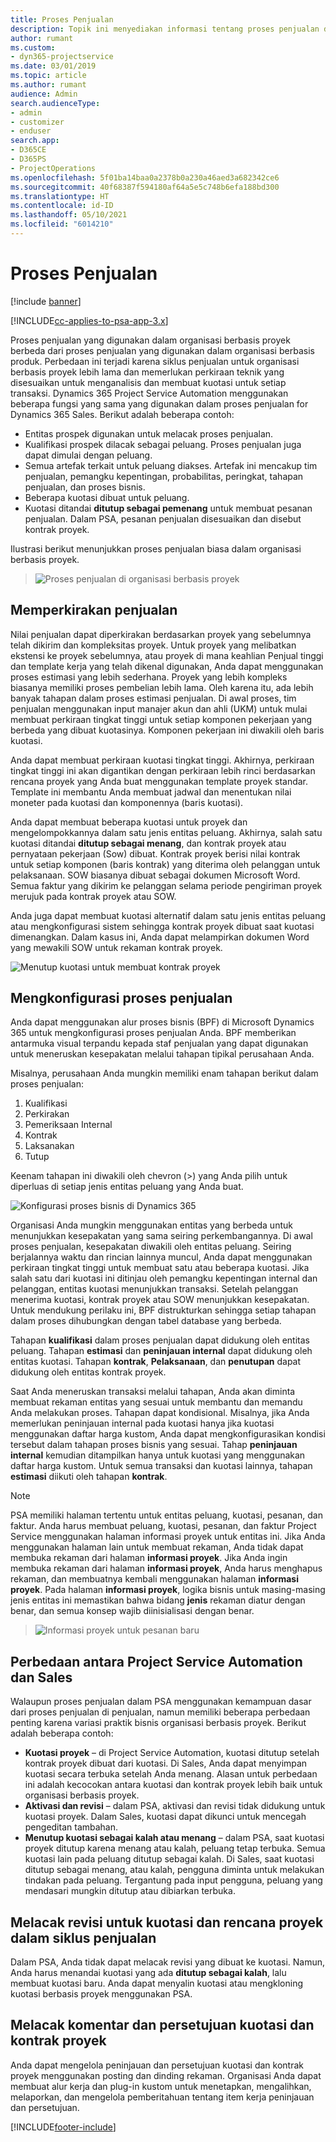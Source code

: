 ```yaml
---
title: Proses Penjualan
description: Topik ini menyediakan informasi tentang proses penjualan dasar.
author: rumant
ms.custom:
- dyn365-projectservice
ms.date: 03/01/2019
ms.topic: article
ms.author: rumant
audience: Admin
search.audienceType:
- admin
- customizer
- enduser
search.app:
- D365CE
- D365PS
- ProjectOperations
ms.openlocfilehash: 5f01ba14baa0a2378b0a230a46aed3a682342ce6
ms.sourcegitcommit: 40f68387f594180af64a5e5c748b6efa188bd300
ms.translationtype: HT
ms.contentlocale: id-ID
ms.lasthandoff: 05/10/2021
ms.locfileid: "6014210"
---
```

# <a name="sales-processes"></a>Proses Penjualan

[!include [banner](../includes/psa-now-project-operations.md)]

[!INCLUDE[cc-applies-to-psa-app-3.x](../includes/cc-applies-to-psa-app-3x.md)]

Proses penjualan yang digunakan dalam organisasi berbasis proyek berbeda dari proses penjualan yang digunakan dalam organisasi berbasis produk. Perbedaan ini terjadi karena siklus penjualan untuk organisasi berbasis proyek lebih lama dan memerlukan perkiraan teknik yang disesuaikan untuk menganalisis dan membuat kuotasi untuk setiap transaksi. Dynamics 365 Project Service Automation menggunakan beberapa fungsi yang sama yang digunakan dalam proses penjualan for Dynamics 365 Sales. Berikut adalah beberapa contoh:

- Entitas prospek digunakan untuk melacak proses penjualan.
- Kualifikasi prospek dilacak sebagai peluang. Proses penjualan juga dapat dimulai dengan peluang.
- Semua artefak terkait untuk peluang diakses. Artefak ini mencakup tim penjualan, pemangku kepentingan, probabilitas, peringkat, tahapan penjualan, dan proses bisnis.
- Beberapa kuotasi dibuat untuk peluang.
- Kuotasi ditandai **ditutup sebagai pemenang** untuk membuat pesanan penjualan. Dalam PSA, pesanan penjualan disesuaikan dan disebut kontrak proyek.

Ilustrasi berikut menunjukkan proses penjualan biasa dalam organisasi berbasis proyek.

> ![Proses penjualan di organisasi berbasis proyek](media/basic-guide-1.png)

## <a name="estimating-a-sale"></a>Memperkirakan penjualan
Nilai penjualan dapat diperkirakan berdasarkan proyek yang sebelumnya telah dikirim dan kompleksitas proyek. Untuk proyek yang melibatkan ekstensi ke proyek sebelumnya, atau proyek di mana keahlian Penjual tinggi dan template kerja yang telah dikenal digunakan, Anda dapat menggunakan proses estimasi yang lebih sederhana. Proyek yang lebih kompleks biasanya memiliki proses pembelian lebih lama. Oleh karena itu, ada lebih banyak tahapan dalam proses estimasi penjualan. Di awal proses, tim penjualan menggunakan input manajer akun dan ahli (UKM) untuk mulai membuat perkiraan tingkat tinggi untuk setiap komponen pekerjaan yang berbeda yang dibuat kuotasinya. Komponen pekerjaan ini diwakili oleh baris kuotasi. 

Anda dapat membuat perkiraan kuotasi tingkat tinggi. Akhirnya, perkiraan tingkat tinggi ini akan digantikan dengan perkiraan lebih rinci berdasarkan rencana proyek yang Anda buat menggunakan template proyek standar. Template ini membantu Anda membuat jadwal dan menentukan nilai moneter pada kuotasi dan komponennya (baris kuotasi). 

Anda dapat membuat beberapa kuotasi untuk proyek dan mengelompokkannya dalam satu jenis entitas peluang. Akhirnya, salah satu kuotasi ditandai **ditutup sebagai menang**, dan kontrak proyek atau pernyataan pekerjaan (Sow) dibuat. Kontrak proyek berisi nilai kontrak untuk setiap komponen (baris kontrak) yang diterima oleh pelanggan untuk pelaksanaan. SOW biasanya dibuat sebagai dokumen Microsoft Word. Semua faktur yang dikirim ke pelanggan selama periode pengiriman proyek merujuk pada kontrak proyek atau SOW.

Anda juga dapat membuat kuotasi alternatif dalam satu jenis entitas peluang atau mengkonfigurasi sistem sehingga kontrak proyek dibuat saat kuotasi dimenangkan. Dalam kasus ini, Anda dapat melampirkan dokumen Word yang mewakili SOW untuk rekaman kontrak proyek.

![Menutup kuotasi untuk membuat kontrak proyek](media/basic-guide-2.png)

## <a name="configuring-the-sales-process"></a>Mengkonfigurasi proses penjualan
Anda dapat menggunakan alur proses bisnis (BPF) di Microsoft Dynamics 365 untuk mengkonfigurasi proses penjualan Anda. BPF memberikan antarmuka visual terpandu kepada staf penjualan yang dapat digunakan untuk meneruskan kesepakatan melalui tahapan tipikal perusahaan Anda.

Misalnya, perusahaan Anda mungkin memiliki enam tahapan berikut dalam proses penjualan:

1. Kualifikasi
2. Perkirakan
3. Pemeriksaan Internal
4. Kontrak
5. Laksanakan
6. Tutup

Keenam tahapan ini diwakili oleh chevron (\>) yang Anda pilih untuk diperluas di setiap jenis entitas peluang yang Anda buat.

![Konfigurasi proses bisnis di Dynamics 365](media/basic-guide-3.png)
 
Organisasi Anda mungkin menggunakan entitas yang berbeda untuk menunjukkan kesepakatan yang sama seiring perkembangannya. Di awal proses penjualan, kesepakatan diwakili oleh entitas peluang. Seiring berjalannya waktu dan rincian lainnya muncul, Anda dapat menggunakan perkiraan tingkat tinggi untuk membuat satu atau beberapa kuotasi. Jika salah satu dari kuotasi ini ditinjau oleh pemangku kepentingan internal dan pelanggan, entitas kuotasi menunjukkan transaksi. Setelah pelanggan menerima kuotasi, kontrak proyek atau SOW menunjukkan kesepakatan. Untuk mendukung perilaku ini, BPF distrukturkan sehingga setiap tahapan dalam proses dihubungkan dengan tabel database yang berbeda.

Tahapan **kualifikasi** dalam proses penjualan dapat didukung oleh entitas peluang. Tahapan **estimasi** dan **peninjauan internal** dapat didukung oleh entitas kuotasi. Tahapan **kontrak**, **Pelaksanaan**, dan **penutupan** dapat didukung oleh entitas kontrak proyek.

Saat Anda meneruskan transaksi melalui tahapan, Anda akan diminta membuat rekaman entitas yang sesuai untuk membantu dan memandu Anda melakukan proses. Tahapan dapat kondisional. Misalnya, jika Anda memerlukan peninjauan internal pada kuotasi hanya jika kuotasi menggunakan daftar harga kustom, Anda dapat mengkonfigurasikan kondisi tersebut dalam tahapan proses bisnis yang sesuai. Tahap **peninjauan internal** kemudian ditampilkan hanya untuk kuotasi yang menggunakan daftar harga kustom. Untuk semua transaksi dan kuotasi lainnya, tahapan **estimasi** diikuti oleh tahapan **kontrak**.

> [!NOTE]
> PSA memiliki halaman tertentu untuk entitas peluang, kuotasi, pesanan, dan faktur. Anda harus membuat peluang, kuotasi, pesanan, dan faktur Project Service menggunakan halaman informasi proyek untuk entitas ini. Jika Anda menggunakan halaman lain untuk membuat rekaman, Anda tidak dapat membuka rekaman dari halaman **informasi proyek**. Jika Anda ingin membuka rekaman dari halaman **informasi proyek**, Anda harus menghapus rekaman, dan membuatnya kembali menggunakan halaman **informasi proyek**. Pada halaman **informasi proyek**, logika bisnis untuk masing-masing jenis entitas ini memastikan bahwa bidang **jenis** rekaman diatur dengan benar, dan semua konsep wajib diinisialisasi dengan benar.

> ![Informasi proyek untuk pesanan baru](media/basic-guide-4.png)
 
## <a name="differences-between-project-service-automation-and-sales"></a>Perbedaan antara Project Service Automation dan Sales
Walaupun proses penjualan dalam PSA menggunakan kemampuan dasar dari proses penjualan di penjualan, namun memiliki beberapa perbedaan penting karena variasi praktik bisnis organisasi berbasis proyek. Berikut adalah beberapa contoh:

- **Kuotasi proyek** – di Project Service Automation, kuotasi ditutup setelah kontrak proyek dibuat dari kuotasi. Di Sales, Anda dapat menyimpan kuotasi secara terbuka setelah Anda menang. Alasan untuk perbedaan ini adalah kecocokan antara kuotasi dan kontrak proyek lebih baik untuk organisasi berbasis proyek. 
- **Aktivasi dan revisi** – dalam PSA, aktivasi dan revisi tidak didukung untuk kuotasi proyek. Dalam Sales, kuotasi dapat dikunci untuk mencegah pengeditan tambahan.
- **Menutup kuotasi sebagai kalah atau menang** – dalam PSA, saat kuotasi proyek ditutup karena menang atau kalah, peluang tetap terbuka. Semua kuotasi lain pada peluang ditutup sebagai kalah. Di Sales, saat kuotasi ditutup sebagai menang, atau kalah, pengguna diminta untuk melakukan tindakan pada peluang. Tergantung pada input pengguna, peluang yang mendasari mungkin ditutup atau dibiarkan terbuka.

## <a name="tracking-revisions-to-quotes-and-project-plans-in-the-sales-cycle"></a>Melacak revisi untuk kuotasi dan rencana proyek dalam siklus penjualan
Dalam PSA, Anda tidak dapat melacak revisi yang dibuat ke kuotasi. Namun, Anda harus menandai kuotasi yang ada **ditutup sebagai kalah**, lalu membuat kuotasi baru. Anda dapat menyalin kuotasi atau mengkloning kuotasi berbasis proyek menggunakan PSA.

## <a name="tracking-comments-and-approvals-of-quotes-and-project-contracts"></a>Melacak komentar dan persetujuan kuotasi dan kontrak proyek
Anda dapat mengelola peninjauan dan persetujuan kuotasi dan kontrak proyek menggunakan posting dan dinding rekaman. Organisasi Anda dapat membuat alur kerja dan plug-in kustom untuk menetapkan, mengalihkan, melaporkan, dan mengelola pemberitahuan tentang item kerja peninjauan dan persetujuan.


[!INCLUDE[footer-include](../includes/footer-banner.md)]